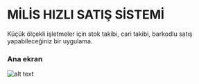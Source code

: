 # MİLİS HIZLI SATIŞ SİSTEMİ

Küçük ölçekli işletmeler için stok takibi, cari takibi, barkodlu satış yapabileceğiniz bir uygulama.

### Ana ekran
![alt text](https://mls.akdeniz.edu.tr/git/mamoo/mhss/src/branch/master/screenshots/mhss-ana-ekran.png?raw=true)